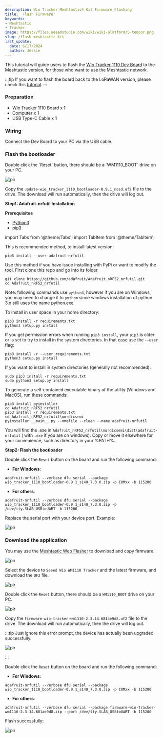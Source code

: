 ```yaml
---
description: Wio Tracker Meshtastic® Kit Firmware Flashing
title:  Flash Firmware
keywords:
- Meshtastic
- Tracker
image: https://files.seeedstudio.com/wiki/wiki-platform/S-tempor.png
slug: /flash_meshtastic_kit
last_update:
  date: 6/17/2024
  author: Jessie
---
```


This tutorial will guide users to flash the [Wio Tracker 1110 Dev Board](https://www.seeedstudio.com/Wio-Tracker-1110-Dev-Board-p-5799.html) to the Meshtastic version, for those who want to use the Meshtastic network.


:::tip
If you want to flash the board back to the LoRaWAN version, please check this [tutorial](https://wiki.seeedstudio.com/flash_to_wio_tracker/).
:::

### Preparation

* Wio Tracker 1110 Board x 1
* Computer x 1
* USB Type-C Cable x 1

 


### Wiring


Connect the Dev Board to your PC via the USB cable.


### Flash the bootloader

<Tabs>
<TabItem value="uf2" label="UF2">
Double click the `Reset` button, there should be a `WM1110_BOOT` drive on your PC.

<p style={{textAlign: 'center'}}><img src="https://files.seeedstudio.com/wiki/SenseCAP/Meshtastic/wm1110-boot.png" alt="pir" width={600} height="auto" /></p>

Copy the `update-wio_tracker_1110_bootloader-0.9.1_nosd.uf2` file to the drive. The download will run automatically, then the drive will log out.

</TabItem>
<TabItem value="serial" label="Serial">

**Step1: Adafruit-nrfutil Installation**

**Prerequisites**

- [Python3](https://www.python.org/downloads/)
- [pip3](https://pip.pypa.io/en/stable/installation/)

import Tabs from '@theme/Tabs';
import TabItem from '@theme/TabItem';

<Tabs>
<TabItem value="pypi" label="Installing from PyPI">

This is recommended method, to install latest version:

```
pip3 install --user adafruit-nrfutil
```


  
</TabItem>

<TabItem value="sou" label="Installing from Source">

Use this method if you have issue installing with PyPi or want to modify the tool. First clone this repo and go into its folder.

```
git clone https://github.com/adafruit/Adafruit_nRF52_nrfutil.git
cd Adafruit_nRF52_nrfutil
```

Note: following commands use `python3`, however if you are on Windows, you may need to change it to `python` since windows installation of python 3.x still uses the name python.exe

To install in user space in your home directory:

```
pip3 install -r requirements.txt
python3 setup.py install
```

If you get permission errors when running `pip3 install`, your `pip3` is older
or is set to try to install in the system directories. In that case use the
`--user` flag:

```
pip3 install -r --user requirements.txt
python3 setup.py install
```

If you want to install in system directories (generally not recommended):
```
sudo pip3 install -r requirements.txt
sudo python3 setup.py install
```


To generate a self-contained executable binary of the utility (Windows and MacOS), run these commands:

```
pip3 install pyinstaller
cd Adafruit_nRF52_nrfutil
pip3 install -r requirements.txt
cd Adafruit_nRF52_nrfutil\nordicsemi
pyinstaller __main__.py --onefile --clean --name adafruit-nrfutil
```
You will find the .exe in `Adafruit_nRF52_nrfutil\nordicsemi\dist\adafruit-nrfutil` ( with `.exe` if you are on windows).
Copy or move it elsewhere for your convenience, such as directory in your %PATH%.


</TabItem>
</Tabs>

**Step2: Flash the bootloader**

Double click the `Reset` button on the board and run the following command:

* **For Windows**: 
```
adafruit-nrfutil --verbose dfu serial --package wio_tracker_1110_bootloader-0.9.1_s140_7.3.0.zip -p COMxx -b 115200
```

* **For others**: 
```
adafruit-nrfutil --verbose dfu serial --package wio_tracker_1110_bootloader-0.9.1_s140_7.3.0.zip -p /dev/tty.SLAB_USBtoUART -b 115200
```

Replace the serial port with your device port. Example:
<p style={{textAlign: 'center'}}><img src="https://files.seeedstudio.com/wiki/SenseCAP/Meshtastic/usb-port.png" alt="pir" width={600} height="auto" /></p>
</TabItem>
</Tabs>

### Download the application

You may use the [Meshtastic Web Flasher](https://flasher.meshtastic.org/) to download and copy firmware.

<p style={{textAlign: 'center'}}><img src="https://files.seeedstudio.com/wiki/SenseCAP/Meshtastic/flasher.png" alt="pir" width={800} height="auto" /></p>

Select the device to `Seeed Wio WM1110 Tracker` and the latest firmware, and download the `UF2` file.

<p style={{textAlign: 'center'}}><img src="https://files.seeedstudio.com/wiki/SenseCAP/Meshtastic/download-uf2.png" alt="pir" width={800} height="auto" /></p>

<Tabs>
<TabItem value="uf2" label="UF2">

Double click the `Reset` button, there should be a `WM1110_BOOT` drive on your PC.

<p style={{textAlign: 'center'}}><img src="https://files.seeedstudio.com/wiki/SenseCAP/Meshtastic/wm1110-boot.png" alt="pir" width={600} height="auto" /></p>

Copy the `firmware-wio-tracker-wm1110-2.3.14.681ae9d8.uf2` file to the drive. The download will run automatically, then the drive will log out.

:::tip
Just ignore this error prompt, the device has actually been upgraded successfully.
<p style={{textAlign: 'center'}}><img src="https://files.seeedstudio.com/wiki/SenseCAP/Meshtastic/error-prompt.png" alt="pir" width={600} height="auto" /></p>
:::

</TabItem>

<TabItem value="serial" label="Serial">

Double click the `Reset` button on the board and run the following command:

* **For Windows**: 

```
adafruit-nrfutil --verbose dfu serial --package wio_tracker_1110_bootloader-0.9.1_s140_7.3.0.zip -p COMxx -b 115200
```

* **For others**:

```
adafruit-nrfutil --verbose dfu serial --package firmware-wio-tracker-wm1110-2.3.14.681ae9d8.zip --port /dev/tty.SLAB_USBtoUART -b 115200
```

Flash successfully:

<p style={{textAlign: 'center'}}><img src="https://files.seeedstudio.com/wiki/SenseCAP/Meshtastic/mesh-flash-done.png" alt="pir" width={800} height="auto" /></p>
  
</TabItem>
</Tabs>
